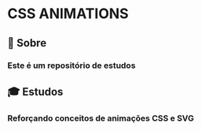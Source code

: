 #  CSS ANIMATIONS

## :closed_book: Sobre 
 ### Este é um repositório de estudos

## :mortar_board: Estudos
 ### Reforçando conceitos de animações CSS e SVG
